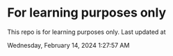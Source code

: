 # For learning purposes only
This repo is for learning purposes only.
Last updated at

Wednesday, February 14, 2024 1:27:57 AM

